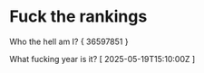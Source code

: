 # Fuck the rankings

Who the hell am I?
{ 36597851 }

What fucking year is it?
[ 2025-05-19T15:10:00Z ]
